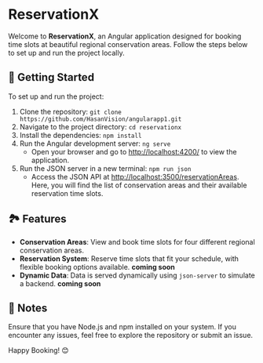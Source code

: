 # ReservationX

Welcome to **ReservationX**, an Angular application designed for booking time slots at beautiful regional conservation areas. Follow the steps below to set up and run the project locally.

## 🚀 Getting Started

To set up and run the project:

1. Clone the repository: `git clone https://github.com/HasanVision/angularapp1.git`
2. Navigate to the project directory: `cd reservationx`
3. Install the dependencies: `npm install`
4. Run the Angular development server: `ng serve`  
   - Open your browser and go to [http://localhost:4200/](http://localhost:4200/) to view the application.
5. Run the JSON server in a new terminal: `npm run json`  
   - Access the JSON API at [http://localhost:3500/reservationAreas](http://localhost:3500/reservationAreas). Here, you will find the list of conservation areas and their available reservation time slots.

## 🏞 Features

- **Conservation Areas**: View and book time slots for four different regional conservation areas.
- **Reservation System**: Reserve time slots that fit your schedule, with flexible booking options available. **coming soon**
- **Dynamic Data**: Data is served dynamically using `json-server` to simulate a backend. **coming soon**

## 📝 Notes

Ensure that you have Node.js and npm installed on your system. If you encounter any issues, feel free to explore the repository or submit an issue.

Happy Booking! 😊